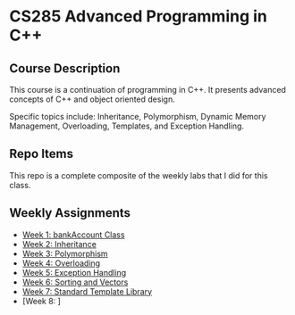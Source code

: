 # CS285 Advanced Programming in C++

## Course Description

This course is a continuation of programming in C++. It presents advanced concepts of C++ and object oriented design.   

Specific topics include: Inheritance, Polymorphism, Dynamic Memory Management, Overloading, Templates, and Exception Handling.

## Repo Items
This repo is a complete composite of the weekly labs that I did for this class.

## Weekly Assignments
* [Week 1: bankAccount Class](/home/vsonline/workspace/Assignments/Week1)
* [Week 2: Inheritance](#)
* [Week 3: Polymorphism](#)
* [Week 4: Overloading](#)
* [Week 5: Exception Handling](#)
* [Week 6: Sorting and Vectors](#)
* [Week 7: Standard Template Library](#)
* [Week 8: ]